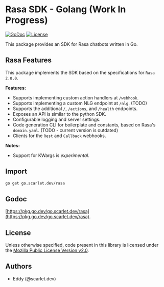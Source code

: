 # Rasa SDK - Golang (Work In Progress)

[![GoDoc](https://img.shields.io/badge/go-documentation-blue.svg?style=for-the-badge)](https://pkg.go.dev/go.scarlet.dev/rasa)
[![License](https://img.shields.io/github/license/scarlet-ai/rasa-sdk-go?style=for-the-badge)](https://https://www.mozilla.org/en-US/MPL/2.0/)

This package provides an SDK for Rasa chatbots written in Go.

## Rasa Features

This package implements the SDK based on the specifications for `Rasa 2.0.0`.

**Features:**

* Supports implementing custom action handlers at `/webhook`.
* Supports implementing a custom NLG endpoint at `/nlg`. (TODO)
* Supports the additional `/`, `/actions`, and `/health` endpoints.
* Exposes an API is similar to the python SDK.
* Configurable logging and server settings.
* Code generation CLI for boilerplate and constants, based on Rasa's
  `domain.yaml`. (TODO - current version is outdated)
* Clients for the `Rest` and `Callback` webhooks.

**Notes:**

* Support for KWargs is _experimental_.

## Import

```bash
go get go.scarlet.dev/rasa
```

## Godoc

[https://pkg.go.dev/go.scarlet.dev/rasa](https://pkg.go.dev/go.scarlet.dev/rasa).

## License

Unless otherwise specified, code present in this library is licensed under the
[Mozilla Public License Version v2.0](https://www.mozilla.org/en-US/MPL/2.0/ "MPL v2.0").

## Authors

* Eddy (@scarlet.dev)
